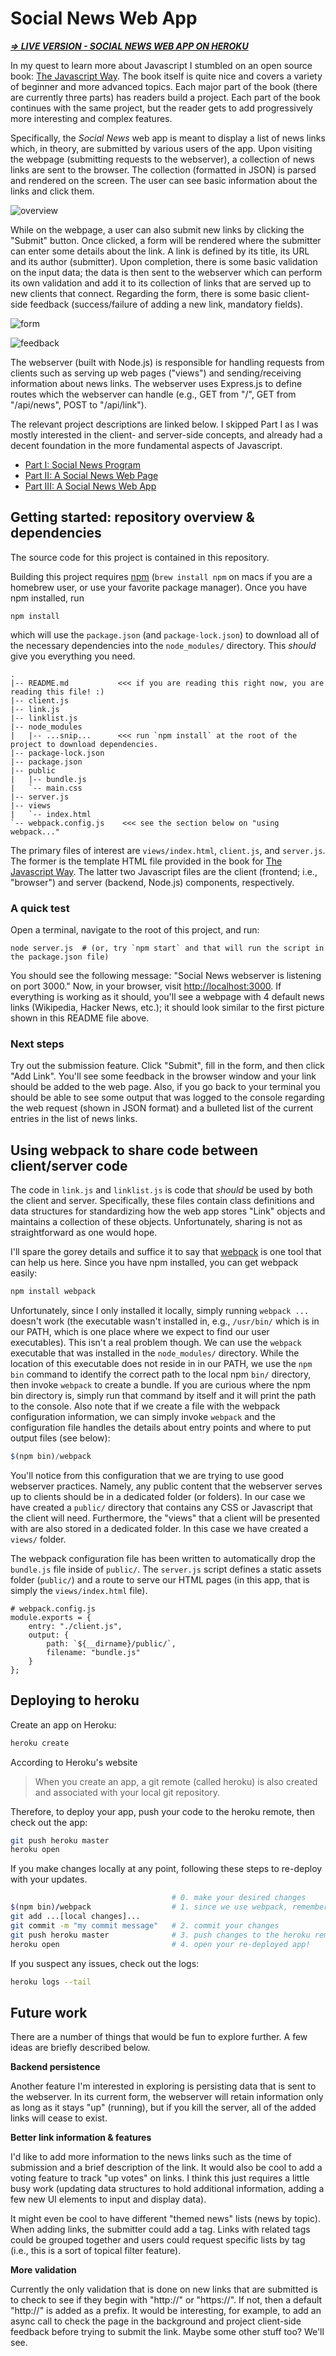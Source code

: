 # Social News Web App

***[=> LIVE VERSION - SOCIAL NEWS WEB APP ON HEROKU](https://social-news-webapp-toy.herokuapp.com/)***

In my quest to learn more about Javascript I stumbled on an open source book: [The Javascript Way](https://github.com/bpesquet/thejsway).
The book itself is quite nice and covers a variety of beginner and more advanced topics.
Each major part of the book (there are currently three parts) has readers build a project.
Each part of the book continues with the same project, but the reader gets to add progressively more interesting and complex features.

Specifically, the *Social News* web app is meant to display a list of news links which, in theory,
    are submitted by various users of the app.
Upon visiting the webpage (submitting requests to the webserver),
    a collection of news links are sent to the browser.
The collection (formatted in JSON) is parsed and rendered on the screen.
The user can see basic information about the links and click them.

![overview](imgs/overview.png)

While on the webpage, a user can also submit new links by clicking the "Submit" button.
Once clicked, a form will be rendered where the submitter can enter some details about the link.
A link is defined by its title, its URL and its author (submitter).
Upon completion, there is some basic validation on the input data;
    the data is then sent to the webserver which can perform its own validation and add it to its collection
    of links that are served up to new clients that connect.
Regarding the form,
    there is some basic client-side feedback (success/failure of adding a new link, mandatory fields).

![form](imgs/form.png)

![feedback](imgs/feedback.png)

The webserver (built with Node.js) is responsible for handling requests from clients such as
    serving up web pages ("views") and sending/receiving information about news links.
The webserver uses Express.js to define routes which the webserver can handle
    (e.g., GET from "/", GET from "/api/news", POST to "/api/link").

The relevant project descriptions are linked below.
I skipped Part I as I was mostly interested in the client- and server-side concepts,
    and already had a decent foundation in the more fundamental aspects of Javascript.
* [Part I: Social News Program](https://github.com/bpesquet/thejsway/blob/master/manuscript/chapter11.md)
* [Part II: A Social News Web Page](https://github.com/bpesquet/thejsway/blob/master/manuscript/chapter19.md)
* [Part III: A Social News Web App](https://github.com/bpesquet/thejsway/blob/master/manuscript/chapter26.md)

## Getting started: repository overview & dependencies

The source code for this project is contained in this repository.

Building this project requires [npm](https://docs.npmjs.com/getting-started/installing-node)
    (`brew install npm` on macs if you are a homebrew user, or use your favorite package manager).
Once you have npm installed, run

```
npm install
```

which will use the `package.json` (and `package-lock.json`) to download all of the necessary dependencies into the `node_modules/` directory.
This *should* give you everything you need.

```
.
|-- README.md           <<< if you are reading this right now, you are reading this file! :)
|-- client.js
|-- link.js
|-- linklist.js
|-- node_modules
|   |-- ...snip...      <<< run `npm install` at the root of the project to download dependencies.
|-- package-lock.json
|-- package.json
|-- public
|   |-- bundle.js
|   `-- main.css
|-- server.js
|-- views
|   `-- index.html
`-- webpack.config.js    <<< see the section below on "using webpack..."
```

The primary files of interest are `views/index.html`, `client.js`, and `server.js`.
The former is the template HTML file provided in the book for [The Javascript Way](https://github.com/bpesquet/thejsway).
The latter two Javascript files are the client (frontend; i.e., "browser") and server (backend, Node.js) components, respectively.

### A quick test

Open a terminal, navigate to the root of this project, and run:

```
node server.js  # (or, try `npm start` and that will run the script in the package.json file)
```

You should see the following message: "Social News webserver is listening on port 3000."
Now, in your browser, visit [http://localhost:3000](http://localhost:3000).
If everything is working as it should, you'll see a webpage with 4 default news links (Wikipedia, Hacker News, etc.);
    it should look similar to the first picture shown in this README file above.

### Next steps

Try out the submission feature. Click "Submit", fill in the form, and then click "Add Link".
You'll see some feedback in the browser window and your link should be added to the web page.
Also, if you go back to your terminal you should be able to see some output that was logged to the console
    regarding the web request (shown in JSON format) and a bulleted list of the current entries in the list of news links.

## Using webpack to share code between client/server code

The code in `link.js` and `linklist.js` is code that *should* be used by both the client and server.
Specifically, these files contain class definitions and data structures for
    standardizing how the web app stores "Link" objects and maintains a collection of these objects.
Unfortunately, sharing is not as straightforward as one would hope.

I'll spare the gorey details and suffice it to say that [webpack](https://webpack.js.org/) is one tool that can help us here.
Since you have npm installed, you can get webpack easily:

```javascript
npm install webpack
```

Unfortunately, since I only installed it locally, simply running `webpack ...` doesn't work (the executable wasn't installed in, e.g., `/usr/bin/` which is in our PATH, which is one place where we expect to find our user executables).
This isn't a real problem though.
We can use the `webpack` executable that was installed in the `node_modules/` directory.
While the location of this executable does not reside in in our PATH,
    we use the `npm bin` command to identify the correct path to the local npm `bin/` directory,
    then invoke `webpack` to create a bundle.
If you are curious where the npm bin directory is,
    simply run that command by itself and it will print the path to the console.
Also note that if we create a file with the webpack configuration information, we can simply invoke `webpack` and
    the configuration file handles the details about entry points and where to put output files (see below):

```javascript
$(npm bin)/webpack
```

You'll notice from this configuration that we are trying to use good webserver practices.
Namely, any public content that the webserver serves up to clients should be in a dedicated folder (or folders).
In our case we have created a `public/` directory that contains any CSS or Javascript that the client will need.
Furthermore, the "views" that a client will be presented with are also stored in a dedicated folder.
In this case we have created a `views/` folder.

The webpack configuration file has been written to automatically drop the `bundle.js` file
    inside of `public/`.
The `server.js` script defines a static assets folder (`public/`)
    and a route to serve our HTML pages (in this app, that is simply the `views/index.html` file).

```
# webpack.config.js
module.exports = {
    entry: "./client.js",
    output: {
        path: `${__dirname}/public/`,
        filename: "bundle.js"
    }
};
```

## Deploying to heroku

Create an app on Heroku:

```bash
heroku create
```

According to Heroku's website

> When you create an app, a git remote (called heroku) is also created and associated with your local git repository.

Therefore, to deploy your app, push your code to the heroku remote, then check out the app:

```bash
git push heroku master
heroku open
```

If you make changes locally at any point, following these steps to re-deploy with your updates.

```bash
                                    # 0. make your desired changes
$(npm bin)/webpack                  # 1. since we use webpack, remember to update bundle.js with any changes to, e.g., client.js
git add ...[local changes]...
git commit -m "my commit message"   # 2. commit your changes
git push heroku master              # 3. push changes to the heroku remote
heroku open                         # 4. open your re-deployed app!
```

If you suspect any issues, check out the logs:

```bash
heroku logs --tail
```

## Future work

There are a number of things that would be fun to explore further.
A few ideas are briefly described below.

**Backend persistence**

Another feature I'm interested in exploring is persisting data that is sent to the webserver.
In its current form, the webserver will retain information only as long as it stays "up" (running),
    but if you kill the server, all of the added links will cease to exist.

**Better link information & features**

I'd like to add more information to the news links such as the time of submission and a brief description of the link.
It would also be cool to add a voting feature to track "up votes" on links.
I think this just requires a little busy work
  (updating data structures to hold additional information, adding a few new UI elements to input and display data).

It might even be cool to have different "themed news" lists (news by topic).
When adding links, the submitter could add a tag.
Links with related tags could be grouped together and users could request specific lists by tag
    (i.e., this is a sort of topical filter feature).

**More validation**

Currently the only validation that is done on new links that are submitted
    is to check to see if they begin with "http://" or "https://".
If not, then a default "http://" is added as a prefix.
It would be interesting, for example, to add an async call to check the page in the background
    and project client-side feedback before trying to submit the link.
Maybe some other stuff too? We'll see.
